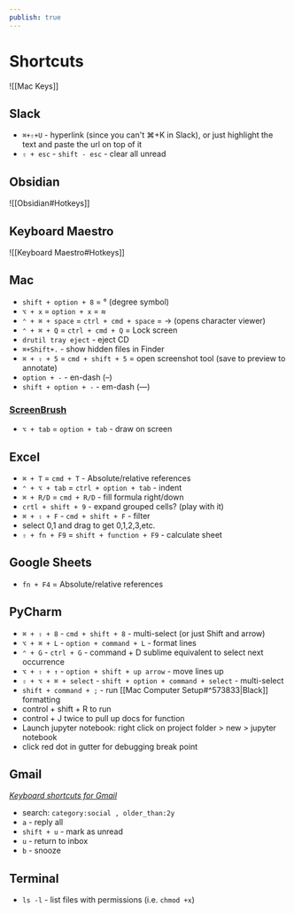```yaml
---
publish: true
---
```

# Shortcuts

![[Mac Keys]]

## Slack
- `⌘+⇧+U` - hyperlink (since you can't ⌘+K in Slack), or just highlight the text and paste the url on top of it
- `⇧ + esc` - `shift - esc` - clear all unread
 

## Obsidian
![[Obsidian#Hotkeys]]

## Keyboard Maestro
![[Keyboard Maestro#Hotkeys]]


## Mac
- `shift + option + 8` = ° (degree symbol)
- `⌥ + x` = `option + x` = ≈
- `⌃ + ⌘ + space` = `ctrl + cmd + space` = → (opens character viewer)
- `⌃ + ⌘ + Q` = `ctrl + cmd + Q` = Lock screen
- `drutil tray eject` - eject CD
- `⌘+Shift+.` - show hidden files in Finder
- `⌘ + ⇧ + 5` = `cmd + shift + 5` = open screenshot tool (save to preview to annotate)
- `option + -` - en-dash (–)
- `shift + option + -` - em-dash (—)


### [**ScreenBrush**](https://imagestudiopro.com/screenbrush/)
- `⌥ + tab` = `option + tab` - draw on screen


## Excel
- `⌘ + T` = `cmd + T` - Absolute/relative references
- `⌃ + ⌥ + tab` = `ctrl + option + tab` - indent
- `⌘ + R/D` = `cmd + R/D` - fill formula right/down
- `crtl + shift + 9` - expand grouped cells? (play with it)
- `⌘ + ⇧ + F` - `cmd + shift + F` - filter
- select 0,1 and drag to get 0,1,2,3,etc.
- `⇧ + fn + F9` = `shift + function + F9` - calculate sheet


## Google Sheets
- `fn + F4` = Absolute/relative references


## PyCharm
- `⌘ + ⇧ + 8` - `cmd + shift + 8` - multi-select (or just Shift and arrow)
- `⌥ + ⌘ + L` - `option + command + L` - format lines
- `⌃ + G` - `ctrl + G` - command + D sublime equivalent to select next occurrence
- `⌥ + ⇧ + ↑` - `option + shift + up arrow` - move lines up
- `⇧ + ⌥ + ⌘ + select` - `shift + option + command + select` - multi-select
- `shift + command + ;` - run [[Mac Computer Setup#^573833|Black]] formatting
- control + shift + R to run
- control + J twice to pull up docs for function
- Launch jupyter notebook: right click on project folder > new > jupyter notebook
- click red dot in gutter for debugging break point


## Gmail
*[Keyboard shortcuts for Gmail](https://support.google.com/mail/answer/6594?hl=en&co=GENIE.Platform=Desktop#zippy=%2Capplication%2Cnavigation%2Cactions)*
- search: `category:social , older_than:2y `
- `a` - reply all
- `shift + u` - mark as unread
- `u` - return to inbox
- `b` - snooze


## Terminal
- `ls -l` - list files with permissions (i.e. `chmod +x`)